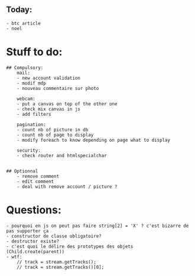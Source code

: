 ## Today:
    



    - btc article
    - noel


# Stuff to do:
    ## Compulsory:
        mail:
        - new account validation
        - modif mdp
        - nouveau commentaire sur photo

        webcam:
        - put a canvas on top of the other one
        - check mix canvas in js
        - add filters

        pagination:
        - count nb of picture in db
        - count nb of page to display
        - modify foreach to know depending on page what to display

        security:
        - check router and htmlspecialchar


    ## Optionnal
        - remove comment
        - edit comment
        - deal with remove account / picture ?

# Questions:
    - pourquoi en js on peut pas faire string[2] = 'X' ? c'est bizarre de pas supporter ça
    - constructor de classe obligatoire?
    - destructor existe?
    - c'est quoi le délire des prototypes des objets (Child.create(parent))
    - wtf:
        // track = stream.getTracks();
        // track = stream.getTracks()[0];
